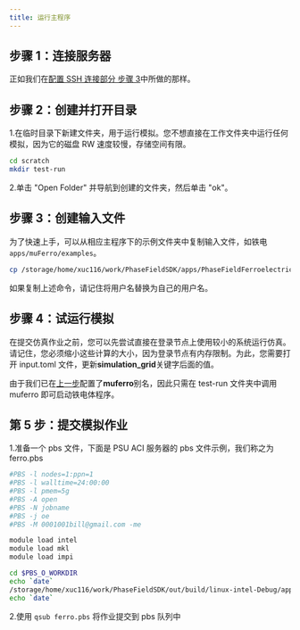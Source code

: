 ```yaml
---
title: 运行主程序
---
```


## 步骤 1：连接服务器
正如我们在[配置 SSH 连接部分 步骤 3](/en/zh-cn/developer/developer/#配置-SSH-连接)中所做的那样。

## 步骤 2：创建并打开目录

1.在临时目录下新建文件夹，用于运行模拟。您不想直接在工作文件夹中运行任何模拟，因为它的磁盘 RW 速度较慢，存储空间有限。

```sh
cd scratch
mkdir test-run
```

2.单击 "Open Folder" 并导航到创建的文件夹，然后单击 "ok"。

## 步骤 3：创建输入文件
               
为了快速上手，可以从相应主程序下的示例文件夹中复制输入文件，如铁电`apps/muFerro/examples`。

```sh
cp /storage/home/xuc116/work/PhaseFieldSDK/apps/PhaseFieldFerroelectric/examples/basic/*.toml .
```

如果复制上述命令，请记住将用户名替换为自己的用户名。

## 步骤 4：试运行模拟

在提交仿真作业之前，您可以先尝试直接在登录节点上使用较小的系统运行仿真。请记住，您必须缩小这些计算的大小，因为登录节点有内存限制。为此，您需要打开 input.toml 文件，更新**simulation_grid**关键字后面的值。

由于我们已在[上一步](/en/zh-cn/programming/workflow/#第5步-为可执行文件添加别名)配置了**muferro**别名，因此只需在 test-run 文件夹中调用 muferro 即可启动铁电体程序。

## 第 5 步：提交模拟作业

1.准备一个 pbs 文件，下面是 PSU ACI 服务器的 pbs 文件示例，我们称之为 ferro.pbs

```sh
#PBS -l nodes=1:ppn=1
#PBS -l walltime=24:00:00
#PBS -l pmem=5g
#PBS -A open
#PBS -N jobname
#PBS -j oe
#PBS -M 0001001bill@gmail.com -me

module load intel
module load mkl
module load impi

cd $PBS_O_WORKDIR
echo `date`
/storage/home/xuc116/work/PhaseFieldSDK/out/build/linux-intel-Debug/apps/PhaseFieldFerroelectric/apps/basic/muFerroBasic
echo `date`
```

2.使用 `qsub ferro.pbs` 将作业提交到 pbs 队列中
